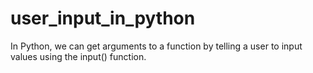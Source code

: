 # user_input_in_python
In Python, we can get arguments to a function by telling a user to input values using the input() function. 
